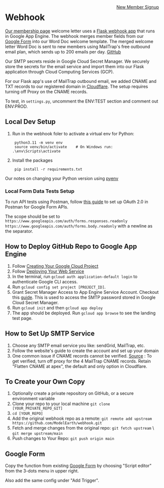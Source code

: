 <a style="float:right" href="https://docs.google.com/forms/d/e/1FAIpQLScXSX0_myDcB4_Z32hpGC71PXVsMmgy_dyZPY0aPEWamyzV-w/viewform" class="btn btn-success">New Member Signup</a>

# Webhook

[Our membership page](/community/members) welcome letter uses a [Flask webhook app](https://github.com/modelEarth/webhook) that runs in Google App Engine. The webhook merges member fields from our [Google Form](https://docs.google.com/forms/d/e/1FAIpQLScXSX0_myDcB4_Z32hpGC71PXVsMmgy_dyZPY0aPEWamyzV-w/viewform) into our Word Doc welcome template. The merged welcome letter Word Doc is sent to new members using MailTrap's free outbound email plan, which sends up to 200 emails per day.  <a href="https://github.com/modelearth/webhook/">GitHub</a>

Our SMTP secrets reside in Google Cloud Secret Manager. We securely store the secrets for the email service and import them into our Flask application through Cloud Computing Services (GCP).

For our Flask app's use of MailTrap outbound email, we added CNAME and TXT records to our registered domain in [Cloudflare](../../../localsite/start/cloudflare/). The&nbsp;setup requires turning off Proxy on the CNAME records.

To test, in `settings.py`, uncomment the ENV:TEST section and comment out ENV:PROD.


## Local Dev Setup

1. Run in the webhook foler to activate a virtual env for Python:

        python3.11 -m venv env
        source venv/bin/activate    # On Windows run: .\env\Scripts\activate

2. Install the packages

        pip install -r requirements.txt

Our notes on changing your Python version using [pyenv](https://model.earth/io/coders/python/)


### Local Form Data Tests Setup

To run API tests using Postman, follow [this guide](https://blog.postman.com/how-to-access-google-apis-using-oauth-in-postman/) to set up OAuth 2.0 in Postman for Google Form APIs.

The scope should be set to `https://www.googleapis.com/auth/forms.responses.readonly  https://www.googleapis.com/auth/forms.body.readonly` with a newline as the separator.

## How to Deploy GitHub Repo to Google App Engine

1. Follow [Creating Your Google Cloud Project](https://cloud.google.com/appengine/docs/standard/python3/building-app/creating-gcp-project)
2. Follow [Deploying Your Web Service](https://cloud.google.com/appengine/docs/standard/python3/building-app/deploying-web-service)
3. In the terminal, run `gcloud auth application-default login` to authenticate Google CLI access.
4. Run `gcloud config set project [PROJECT_ID]`.
5. Grant Secret Manager Access to App Engine Service Account. Checkout this [guide](https://cloud.google.com/secret-manager/docs/access-control). This is used to access the SMTP password stored in Google Cloud Secret Manager.
6. Run `gcloud init` and then `gcloud app deploy`
7. The app should be deployed. Run `gcloud app browse` to see the landing test page.

## How to Set Up SMTP Service

1. Choose any SMTP email service you like: sendGrid, MailTrap, etc.
2. Follow the website's guide to create the account and set up your domain
3. One common issue if CNAME records cannot be verified. 
    [Source](https://developers.cloudflare.com/dns/manage-dns-records/troubleshooting/cname-domain-verification/) : To get verified, turn off proxy for the 4 MailTrap CNAME records. Retain "Flatten CNAME at apex", the default and only option in Cloudflare.


## To Create your Own Copy

1. Optionally create a private repository on GitHub, or a secure environment variable
2. Clone your repo to your local machine `git clone [YOUR_PRIVATE_REPO_GIT]`
3. `cd [YOUR_REPO]`
4. Add the original webhook repo as a remote: `git remote add upstream https://github.com/ModelEarth/webhook.git`
5. Fetch and merge changes from the original repo: `git fetch upstream` \ `git merge upstream/main`
6. Push changes to Your Repo: `git push origin main`

## Google Form

Copy the function from existing [Google Form](https://docs.google.com/forms/d/e/1FAIpQLScXSX0_myDcB4_Z32hpGC71PXVsMmgy_dyZPY0aPEWamyzV-w/viewform) by choosing "Script editor" from the 3-dots menu in upper right.

Also add the same config under "Add Trigger".


